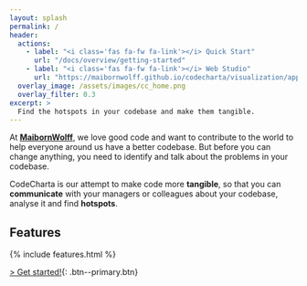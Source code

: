 ```yaml
---
layout: splash
permalink: /
header:
  actions:
    - label: "<i class='fas fa-fw fa-link'></i> Quick Start"
      url: "/docs/overview/getting-started"
    - label: "<i class='fas fa-fw fa-link'></i> Web Studio"
      url: "https://maibornwolff.github.io/codecharta/visualization/app/index.html?file=codecharta.cc.json.gz&file=codecharta_analysis.cc.json.gz"
  overlay_image: /assets/images/cc_home.png
  overlay_filter: 0.3
excerpt: >
  Find the hotspots in your codebase and make them tangible.
---
```


At <a href="https://www.maibornwolff.de/en/">**MaibornWolff**</a>, we love good code and want to contribute to the world to help everyone around us have a better codebase. But before you can change anything, you need to identify and talk about the problems in your codebase.

CodeCharta is our attempt to make code more **tangible**, so that you can **communicate** with your managers or colleagues about your codebase, analyse it and find **hotspots**.

## Features

{% include features.html %}

[> Get started!]({{site.baseurl}}/docs/overview/getting-started/){: .btn--primary.btn}
